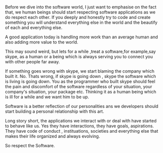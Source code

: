 Before we dive into the software world, I just want to emphasise on the fact that, we human beings should start respecting software applications as we do respect each other. If you deeply and honestly try to code and create something you will understand everything else in the world and the beautify of each and everything else.



A good application today is handling more work than an average human and also adding more value to the world.


This may sound weird, but lets for a while ,treat a software,for example,say skype, as a human or a being which is always serving you to connect you with other people far away.

If something goes wrong with skype, we start blaming the company which built it. No. Thats wrong, if skype is going down , skype the software which is living is going down. You as the programmer who built skype should feel the pain and discomfort of the software regardless of your situation, your company's situation, your package etc. Thinking it as a human being which is ill for a while and we want him to be up.


Software is a better reflection of our personalities ans we developers should start building a personal relationship with this art.

Long story short, the applications we interact with or deal with have started to behave like us. Yes they have interactions, they have goals, aspirations. They have code of conduct , instituations, societies and everything else that makes their life organized and always evolving.

So respect the Software.


